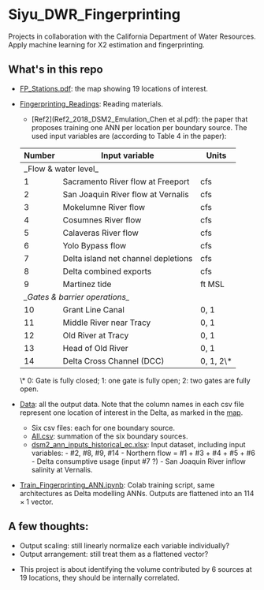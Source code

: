 # Siyu_DWR_Fingerprinting
 Projects in collaboration with the California Department of Water Resources. Apply machine learning for X2 estimation and fingerprinting.
 ## What's in this repo
 * [FP_Stations.pdf](FP_Stations.pdf): the map showing 19 locations of interest.
 * [Fingerprinting_Readings](Fingerprinting_Readings): Reading materials.
   - [Ref2](Ref2_2018_DSM2_Emulation_Chen et al.pdf): the paper that proposes training one ANN per location per boundary source. The used input variables are (according to Table 4 in the paper):
   <!-- <style type="text/css">
   .tg  {border-collapse:collapse;border-spacing:0;}
   .tg td{border-color:black;border-style:solid;border-width:1px;font-family:Arial, sans-serif;font-size:14px;
     overflow:hidden;padding:10px 5px;word-break:normal;}
   .tg th{border-color:black;border-style:solid;border-width:1px;font-family:Arial, sans-serif;font-size:14px;
     font-weight:normal;overflow:hidden;padding:10px 5px;word-break:normal;}
   .tg .tg-0pky{border-color:inherit;text-align:left;vertical-align:top}
   </style> -->
   <table class="tg">
   <thead>
     <tr>
       <th class="tg-0pky">Number</th>
       <th class="tg-0pky">Input variable</th>
       <th class="tg-0pky">Units</th>
     </tr>
   </thead>
   <tbody>
     <tr>
       <td colspan="3" class="tg-0pky">_Flow &amp; water level_</td>
     </tr>
     <tr>
       <td class="tg-0pky">1</td>
       <td class="tg-0pky">Sacramento River flow at Freeport</td>
       <td class="tg-0pky">cfs</td>
     </tr>
     <tr>
       <td class="tg-0pky">2</td>
       <td class="tg-0pky">San Joaquin River flow at Vernalis</td>
       <td class="tg-0pky">cfs</td>
     </tr>
     <tr>
       <td class="tg-0pky">3</td>
       <td class="tg-0pky">Mokelumne River flow</td>
       <td class="tg-0pky">cfs</td>
     </tr>
     <tr>
       <td class="tg-0pky">4</td>
       <td class="tg-0pky">Cosumnes River flow</td>
       <td class="tg-0pky">cfs</td>
     </tr>
     <tr>
       <td class="tg-0pky">5</td>
       <td class="tg-0pky">Calaveras River flow</td>
       <td class="tg-0pky">cfs</td>
     </tr>
     <tr>
       <td class="tg-0pky">6</td>
       <td class="tg-0pky">Yolo Bypass flow</td>
       <td class="tg-0pky">cfs</td>
     </tr>
     <tr>
       <td class="tg-0pky">7</td>
       <td class="tg-0pky">Delta island net channel depletions</td>
       <td class="tg-0pky">cfs</td>
     </tr>
     <tr>
       <td class="tg-0pky">8</td>
       <td class="tg-0pky">Delta combined exports</td>
       <td class="tg-0pky">cfs</td>
     </tr>
     <tr>
       <td class="tg-0pky">9</td>
       <td class="tg-0pky">Martinez tide</td>
       <td class="tg-0pky">ft MSL</td>
     </tr>
     <tr>
       <td class="tg-0pky" colspan="3"><span style="font-style:italic">_Gates &amp; barrier operations_</span></td>
     </tr>
     <tr>
       <td class="tg-0pky">10</td>
       <td class="tg-0pky">Grant Line Canal</td>
       <td class="tg-0pky">0, 1</td>
     </tr>
     <tr>
       <td class="tg-0pky">11</td>
       <td class="tg-0pky">Middle River near Tracy</td>
       <td class="tg-0pky">0, 1</td>
     </tr>
     <tr>
       <td class="tg-0pky">12</td>
       <td class="tg-0pky">Old River at Tracy</td>
       <td class="tg-0pky">0, 1</td>
     </tr>
     <tr>
       <td class="tg-0pky">13</td>
       <td class="tg-0pky">Head of Old River</td>
       <td class="tg-0pky">0, 1</td>
     </tr>
     <tr>
       <td class="tg-0pky">14</td>
       <td class="tg-0pky">Delta Cross Channel (DCC)</td>
       <td class="tg-0pky">0, 1, 2\*</td>
     </tr>
   </tbody>
   </table>
   \* 0: Gate is fully closed; 1: one gate is fully open; 2: two gates are fully open.

 * [Data](Data): all the output data. Note that the column names in each csv file represent one location of interest in the Delta, as marked in the [map](FP_Stations.pdf).
    - Six csv files: each for one boundary source.
    - [All.csv](Data/All.csv): summation of the six boundary sources.
    - [dsm2_ann_inputs_historical_ec.xlsx](Data/dsm2_ann_inputs_historical_ec.xlsx): Input dataset, including input variables:
          - #2, #8, #9, #14
          - Northern flow = #1 + #3 + #4 + #5 + #6
          - Delta consumptive usage (input #7 ?)
          - San Joaquin River inflow salinity at Vernalis.

 * [Train_Fingerprinting_ANN.ipynb](Train_Fingerprinting_ANN.ipynb): Colab training script, same architectures as Delta modelling ANNs. Outputs are flattened into an $114 \times 1$ vector.

## A few thoughts:
 * Output scaling: still linearly normalize each variable individually?
 * Output arrangement: still treat them as a flattened vector?
  - This project is about identifying the volume contributed by 6 sources at 19 locations, they should be internally correlated.
